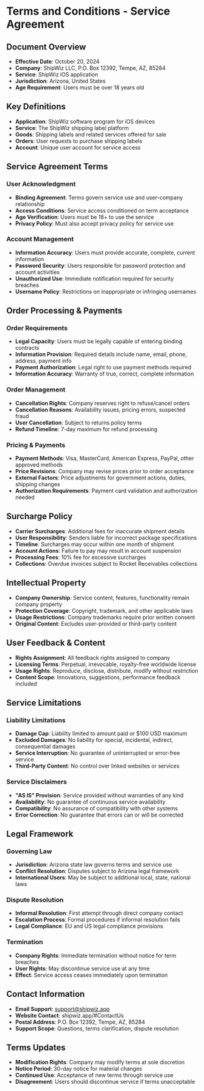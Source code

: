 # Terms and Conditions - Service Agreement

## Document Overview
- **Effective Date**: October 20, 2024
- **Company**: ShipWiz LLC, P.O. Box 12392, Tempe, AZ, 85284
- **Service**: ShipWiz iOS application
- **Jurisdiction**: Arizona, United States
- **Age Requirement**: Users must be over 18 years old

## Key Definitions
- **Application**: ShipWiz software program for iOS devices
- **Service**: The ShipWiz shipping label platform
- **Goods**: Shipping labels and related services offered for sale
- **Orders**: User requests to purchase shipping labels
- **Account**: Unique user account for service access

## Service Agreement Terms

### User Acknowledgment
- **Binding Agreement**: Terms govern service use and user-company relationship
- **Access Conditions**: Service access conditioned on term acceptance
- **Age Verification**: Users must be 18+ to use the service
- **Privacy Policy**: Must also accept privacy policy for service use

### Account Management
- **Information Accuracy**: Users must provide accurate, complete, current information
- **Password Security**: Users responsible for password protection and account activities
- **Unauthorized Use**: Immediate notification required for security breaches
- **Username Policy**: Restrictions on inappropriate or infringing usernames

## Order Processing & Payments

### Order Requirements
- **Legal Capacity**: Users must be legally capable of entering binding contracts
- **Information Provision**: Required details include name, email, phone, address, payment info
- **Payment Authorization**: Legal right to use payment methods required
- **Information Accuracy**: Warranty of true, correct, complete information

### Order Management
- **Cancellation Rights**: Company reserves right to refuse/cancel orders
- **Cancellation Reasons**: Availability issues, pricing errors, suspected fraud
- **User Cancellation**: Subject to returns policy terms
- **Refund Timeline**: 7-day maximum for refund processing

### Pricing & Payments
- **Payment Methods**: Visa, MasterCard, American Express, PayPal, other approved methods
- **Price Revisions**: Company may revise prices prior to order acceptance
- **External Factors**: Price adjustments for government actions, duties, shipping changes
- **Authorization Requirements**: Payment card validation and authorization needed

## Surcharge Policy
- **Carrier Surcharges**: Additional fees for inaccurate shipment details
- **User Responsibility**: Senders liable for incorrect package specifications
- **Timeline**: Surcharges may occur within one month of shipment
- **Account Actions**: Failure to pay may result in account suspension
- **Processing Fees**: 10% fee for excessive surcharges
- **Collections**: Overdue invoices subject to Rocket Receivables collections

## Intellectual Property
- **Company Ownership**: Service content, features, functionality remain company property
- **Protection Coverage**: Copyright, trademark, and other applicable laws
- **Usage Restrictions**: Company trademarks require prior written consent
- **Original Content**: Excludes user-provided or third-party content

## User Feedback & Content
- **Rights Assignment**: All feedback rights assigned to company
- **Licensing Terms**: Perpetual, irrevocable, royalty-free worldwide license
- **Usage Rights**: Reproduce, disclose, distribute, modify without restriction
- **Content Scope**: Innovations, suggestions, performance feedback included

## Service Limitations

### Liability Limitations
- **Damage Cap**: Liability limited to amount paid or $100 USD maximum
- **Excluded Damages**: No liability for special, incidental, indirect, consequential damages
- **Service Interruption**: No guarantee of uninterrupted or error-free service
- **Third-Party Content**: No control over linked websites or services

### Service Disclaimers
- **"AS IS" Provision**: Service provided without warranties of any kind
- **Availability**: No guarantee of continuous service availability
- **Compatibility**: No assurance of compatibility with other systems
- **Error Correction**: No guarantee that errors can or will be corrected

## Legal Framework

### Governing Law
- **Jurisdiction**: Arizona state law governs terms and service use
- **Conflict Resolution**: Disputes subject to Arizona legal framework
- **International Users**: May be subject to additional local, state, national laws

### Dispute Resolution
- **Informal Resolution**: First attempt through direct company contact
- **Escalation Process**: Formal procedures if informal resolution fails
- **Legal Compliance**: EU and US legal compliance provisions

### Termination
- **Company Rights**: Immediate termination without notice for term breaches
- **User Rights**: May discontinue service use at any time
- **Effect**: Service access ceases immediately upon termination

## Contact Information
- **Email Support**: support@shipwiz.app
- **Website Contact**: shipwiz.app/#ContactUs
- **Postal Address**: P.O. Box 12392, Tempe, AZ, 85284
- **Support Scope**: Questions, terms clarification, dispute resolution

## Terms Updates
- **Modification Rights**: Company may modify terms at sole discretion
- **Notice Period**: 30-day notice for material changes
- **Continued Use**: Acceptance of new terms through service use
- **Disagreement**: Users should discontinue service if terms unacceptable